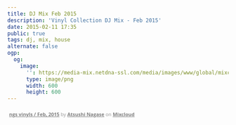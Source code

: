 ```yaml
---
title: DJ Mix Feb 2015
description: 'Vinyl Collection DJ Mix - Feb 2015'
date: 2015-02-11 17:35
public: true
tags: dj, mix, house
alternate: false
ogp:
  og:
    image:
      '': https://media-mix.netdna-ssl.com/media/images/www/global/mixcloud-og.png
      type: image/png
      width: 600
      height: 600
---
```


<div class="mixcloud" data-feed="https://www.mixcloud.com/atsnngs/ngs-vinyls-2015-02-11/" data-embed-uuid="b9004677-6a2e-4039-85d8-5d9219d84808"></div>
<div style="clear: both; height: 3px; width: auto;"></div><p style="display: block; font-size: 11px; font-family: 'Open Sans', Helvetica, Arial, sans-serif; margin: 0px; padding: 3px 4px; color: rgb(153, 153, 153); width: auto;"><a href="https://www.mixcloud.com/atsnngs/ngs-vinyls-2015-02-11/?utm_source=widget&amp;amp;utm_medium=web&amp;amp;utm_campaign=base_links&amp;amp;utm_term=resource_link" target="_blank" style="color:#808080; font-weight:bold;">ngs vinyls / Feb, 2015</a><span> by </span><a href="https://www.mixcloud.com/atsnngs/?utm_source=widget&amp;amp;utm_medium=web&amp;amp;utm_campaign=base_links&amp;amp;utm_term=profile_link" target="_blank" style="color:#808080; font-weight:bold;">Atsushi Nagase</a><span> on </span><a href="http://www.mixcloud.com/?utm_source=widget&amp;utm_medium=web&amp;utm_campaign=base_links&amp;utm_term=homepage_link" target="_blank" style="color:#808080; font-weight:bold;"> Mixcloud</a></p><div style="clear: both; height: 3px; width: auto;"></div>
